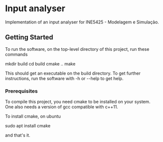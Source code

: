 # Input analyser

Implementation of an input analyser for INE5425 - Modelagem e Simulação. 

## Getting Started

To run the software, on the top-level directory of this project, run these commands

mkdir build
cd build
cmake ..
make

This should get an executable on the build directory. To get further instructions, run the software with -h or --help to get help.

### Prerequisites

To compile this project, you need cmake to be installed on your system. One also needs a version of gcc compatible with c++11.

To install cmake, on ubuntu

sudo apt install cmake

and that's it.
